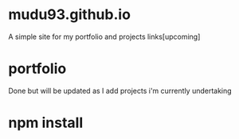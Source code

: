 # mudu93.github.io
A simple site for my portfolio and projects links[upcoming]

# portfolio
Done but will be updated as I add projects i'm currently undertaking

# npm install
